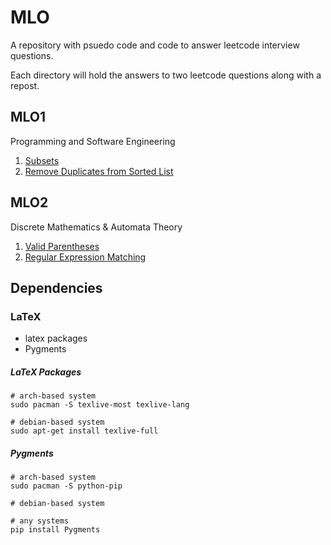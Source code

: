 # MLO

A repository with psuedo code and code to answer leetcode interview questions.

Each directory will hold the answers to two leetcode questions along with a
repost.

## MLO1

Programming and Software Engineering

1. [Subsets](https://leetcode.com/problems/subsets/)
2. [Remove Duplicates from Sorted List](https://leetcode.com/problems/remove-duplicates-from-sorted-list/)

## MLO2

Discrete Mathematics & Automata Theory

1. [Valid Parentheses](https://leetcode.com/problems/valid-parentheses/)
2. [Regular Expression Matching](https://leetcode.com/problems/regular-expression-matching/)

## Dependencies

### LaTeX

- latex packages
- Pygments

##### LaTeX Packages
```
# arch-based system
sudo pacman -S texlive-most texlive-lang

# debian-based system
sudo apt-get install texlive-full
```

##### Pygments
```
# arch-based system
sudo pacman -S python-pip

# debian-based system

# any systems
pip install Pygments
```

